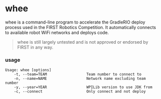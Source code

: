# whee

whee is a command-line program to accelerate the GradleRIO deploy process used in the FIRST Robotics Competition. It automatically connects to available robot WiFi networks and deploys code.

> whee is still largely untested and is not approved or endorsed by FIRST in any way.

### usage

```
Usage: whee [options]
    -t, --team=TEAM                  Team number to connect to
    -n, --name=NAME                  Network name excluding team number
    -y, --year=YEAR                  WPILib version to use JDK from
    -c, --connect                    Only connect and not deploy
```
